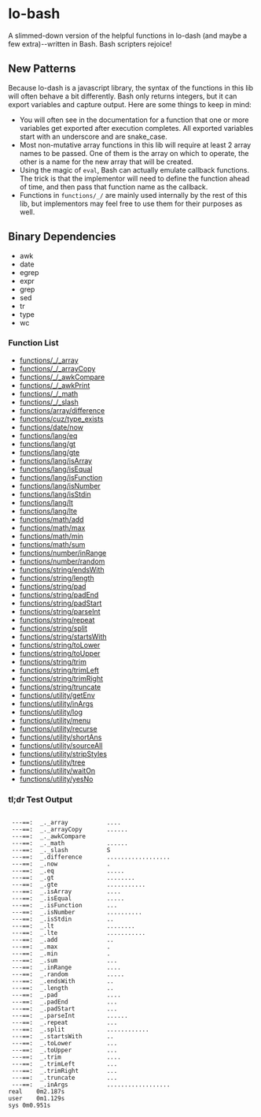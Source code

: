 # lo-bash
A slimmed-down version of the helpful functions in lo-dash (and maybe a few extra)--written in Bash. Bash scripters rejoice!


New Patterns
------------

Because lo-dash is a javascript library, the syntax of the functions in this lib will often behave a bit differently. Bash only returns integers, but it can export variables and capture output. Here are some things to keep in mind:

- You will often see in the documentation for a function that one or more variables get exported after execution completes. All exported variables start with an underscore and are snake_case.
- Most non-mutative array functions in this lib will require at least 2 array names to be passed. One of them is the array on which to operate, the other is a name for the new array that will be created.
- Using the magic of `eval`, Bash can actually emulate callback functions. The trick is that the implementor will need to define the function ahead of time, and then pass that function name as the callback.
- Functions in `functions/_/` are mainly used internally by the rest of this lib, but implementors may feel free to use them for their purposes as well.


Binary Dependencies
-------------------
- awk
- date
- egrep
- expr
- grep
- sed
- tr
- type
- wc


### Function List

- [functions/_/_array](https://github.com/Smolations/lo-bash/blob/master/functions/_/_array.sh)
- [functions/_/_arrayCopy](https://github.com/Smolations/lo-bash/blob/master/functions/_/_arrayCopy.sh)
- [functions/_/_awkCompare](https://github.com/Smolations/lo-bash/blob/master/functions/_/_awkCompare.sh)
- [functions/_/_awkPrint](https://github.com/Smolations/lo-bash/blob/master/functions/_/_awkPrint.sh)
- [functions/_/_math](https://github.com/Smolations/lo-bash/blob/master/functions/_/_math.sh)
- [functions/_/_slash](https://github.com/Smolations/lo-bash/blob/master/functions/_/_slash.sh)
- [functions/array/difference](https://github.com/Smolations/lo-bash/blob/master/functions/array/difference.sh)
- [functions/cuz/type_exists](https://github.com/Smolations/lo-bash/blob/master/functions/cuz/type_exists.sh)
- [functions/date/now](https://github.com/Smolations/lo-bash/blob/master/functions/date/now.sh)
- [functions/lang/eq](https://github.com/Smolations/lo-bash/blob/master/functions/lang/eq.sh)
- [functions/lang/gt](https://github.com/Smolations/lo-bash/blob/master/functions/lang/gt.sh)
- [functions/lang/gte](https://github.com/Smolations/lo-bash/blob/master/functions/lang/gte.sh)
- [functions/lang/isArray](https://github.com/Smolations/lo-bash/blob/master/functions/lang/isArray.sh)
- [functions/lang/isEqual](https://github.com/Smolations/lo-bash/blob/master/functions/lang/isEqual.sh)
- [functions/lang/isFunction](https://github.com/Smolations/lo-bash/blob/master/functions/lang/isFunction.sh)
- [functions/lang/isNumber](https://github.com/Smolations/lo-bash/blob/master/functions/lang/isNumber.sh)
- [functions/lang/isStdin](https://github.com/Smolations/lo-bash/blob/master/functions/lang/isStdin.sh)
- [functions/lang/lt](https://github.com/Smolations/lo-bash/blob/master/functions/lang/lt.sh)
- [functions/lang/lte](https://github.com/Smolations/lo-bash/blob/master/functions/lang/lte.sh)
- [functions/math/add](https://github.com/Smolations/lo-bash/blob/master/functions/math/add.sh)
- [functions/math/max](https://github.com/Smolations/lo-bash/blob/master/functions/math/max.sh)
- [functions/math/min](https://github.com/Smolations/lo-bash/blob/master/functions/math/min.sh)
- [functions/math/sum](https://github.com/Smolations/lo-bash/blob/master/functions/math/sum.sh)
- [functions/number/inRange](https://github.com/Smolations/lo-bash/blob/master/functions/number/inRange.sh)
- [functions/number/random](https://github.com/Smolations/lo-bash/blob/master/functions/number/random.sh)
- [functions/string/endsWith](https://github.com/Smolations/lo-bash/blob/master/functions/string/endsWith.sh)
- [functions/string/length](https://github.com/Smolations/lo-bash/blob/master/functions/string/length.sh)
- [functions/string/pad](https://github.com/Smolations/lo-bash/blob/master/functions/string/pad.sh)
- [functions/string/padEnd](https://github.com/Smolations/lo-bash/blob/master/functions/string/padEnd.sh)
- [functions/string/padStart](https://github.com/Smolations/lo-bash/blob/master/functions/string/padStart.sh)
- [functions/string/parseInt](https://github.com/Smolations/lo-bash/blob/master/functions/string/parseInt.sh)
- [functions/string/repeat](https://github.com/Smolations/lo-bash/blob/master/functions/string/repeat.sh)
- [functions/string/split](https://github.com/Smolations/lo-bash/blob/master/functions/string/split.sh)
- [functions/string/startsWith](https://github.com/Smolations/lo-bash/blob/master/functions/string/startsWith.sh)
- [functions/string/toLower](https://github.com/Smolations/lo-bash/blob/master/functions/string/toLower.sh)
- [functions/string/toUpper](https://github.com/Smolations/lo-bash/blob/master/functions/string/toUpper.sh)
- [functions/string/trim](https://github.com/Smolations/lo-bash/blob/master/functions/string/trim.sh)
- [functions/string/trimLeft](https://github.com/Smolations/lo-bash/blob/master/functions/string/trimLeft.sh)
- [functions/string/trimRight](https://github.com/Smolations/lo-bash/blob/master/functions/string/trimRight.sh)
- [functions/string/truncate](https://github.com/Smolations/lo-bash/blob/master/functions/string/truncate.sh)
- [functions/utility/getEnv](https://github.com/Smolations/lo-bash/blob/master/functions/utility/getEnv.sh)
- [functions/utility/inArgs](https://github.com/Smolations/lo-bash/blob/master/functions/utility/inArgs.sh)
- [functions/utility/log](https://github.com/Smolations/lo-bash/blob/master/functions/utility/log.sh)
- [functions/utility/menu](https://github.com/Smolations/lo-bash/blob/master/functions/utility/menu.sh)
- [functions/utility/recurse](https://github.com/Smolations/lo-bash/blob/master/functions/utility/recurse.sh)
- [functions/utility/shortAns](https://github.com/Smolations/lo-bash/blob/master/functions/utility/shortAns.sh)
- [functions/utility/sourceAll](https://github.com/Smolations/lo-bash/blob/master/functions/utility/sourceAll.sh)
- [functions/utility/stripStyles](https://github.com/Smolations/lo-bash/blob/master/functions/utility/stripStyles.sh)
- [functions/utility/tree](https://github.com/Smolations/lo-bash/blob/master/functions/utility/tree.sh)
- [functions/utility/waitOn](https://github.com/Smolations/lo-bash/blob/master/functions/utility/waitOn.sh)
- [functions/utility/yesNo](https://github.com/Smolations/lo-bash/blob/master/functions/utility/yesNo.sh)


### tl;dr Test Output

```

 ---==:  _._array           ....
 ---==:  _._arrayCopy       ......
 ---==:  _._awkCompare      
 ---==:  _._math            ......
 ---==:  _._slash           S
 ---==:  _.difference       ..................
 ---==:  _.now              .
 ---==:  _.eq               .....
 ---==:  _.gt               ........
 ---==:  _.gte              ...........
 ---==:  _.isArray          ....
 ---==:  _.isEqual          .....
 ---==:  _.isFunction       ...
 ---==:  _.isNumber         ..........
 ---==:  _.isStdin          ..
 ---==:  _.lt               ........
 ---==:  _.lte              ...........
 ---==:  _.add              ..
 ---==:  _.max              .
 ---==:  _.min              .
 ---==:  _.sum              ...
 ---==:  _.inRange          ....
 ---==:  _.random           .....
 ---==:  _.endsWith         ..
 ---==:  _.length           ..
 ---==:  _.pad              ....
 ---==:  _.padEnd           ...
 ---==:  _.padStart         ...
 ---==:  _.parseInt         ......
 ---==:  _.repeat           ...
 ---==:  _.split            ............
 ---==:  _.startsWith       ..
 ---==:  _.toLower          ...
 ---==:  _.toUpper          ...
 ---==:  _.trim             ....
 ---==:  _.trimLeft         ...
 ---==:  _.trimRight        ...
 ---==:  _.truncate         ...
 ---==:  _.inArgs           ..................
real	0m2.187s
user	0m1.129s
sys	0m0.951s

```
